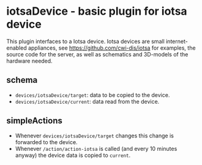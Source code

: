 # iotsaDevice - basic plugin for iotsa device

This plugin interfaces to a Iotsa device. 
Iotsa devices are small internet-enabled appliances, see  <https://github.com/cwi-dis/iotsa> for examples, the source code for the server, as well as schematics and 3D-models of the hardware needed.

## schema
* `devices/iotsaDevice/target`: data to be copied to the device.
* `devices/iotsaDevice/current`: data read from the device.

## simpleActions

* Whenever `devices/iotsaDevice/target` changes this change is forwarded to the device.
* Whenever `/action/action-iotsa` is called (and every 10 minutes anyway) the device data is copied to `current`.
